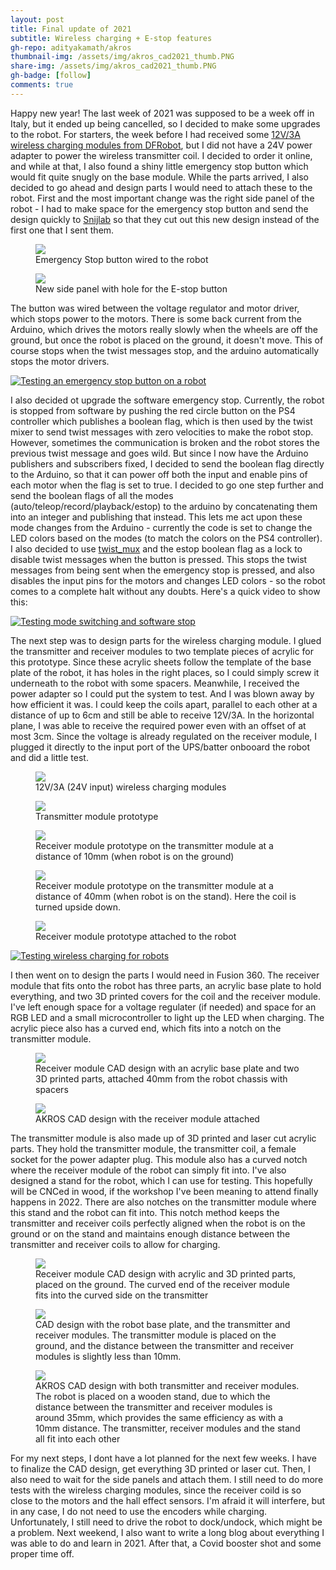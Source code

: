 ```yaml
---
layout: post
title: Final update of 2021
subtitle: Wireless charging + E-stop features
gh-repo: adityakamath/akros
thumbnail-img: /assets/img/akros_cad2021_thumb.PNG
share-img: /assets/img/akros_cad2021_thumb.PNG
gh-badge: [follow]
comments: true
---
```


Happy new year! The last week of 2021 was supposed to be a week off in Italy, but it ended up being cancelled, so I decided to make some upgrades to the robot. For starters, the week before I had received some [12V/3A wireless charging modules from DFRobot](https://www.dfrobot.com/product-2087.html), but I did not have a 24V power adapter to power the wireless transmitter coil. I decided to order it online, and while at that, I also found a shiny little emergency stop button which would fit quite snugly on the base module. While the parts arrived, I also decided to go ahead and design parts I would need to attach these to the robot. First and the most important change was the right side panel of the robot - I had to make space for the emergency stop button and send the design quickly to [Snijlab](https://snijlab.nl) so that they cut out this new design instead of the first one that I sent them.

<figure class="aligncenter">
	<img src="https://adityakamath.github.io/assets/img/akros_estop.jpg"/>
	<figcaption>Emergency Stop button wired to the robot</figcaption>
</figure>
  
<figure class="aligncenter">
	<img src="https://adityakamath.github.io/assets/img/akros_estop_panel.png"/>
	<figcaption>New side panel with hole for the E-stop button</figcaption>
</figure>
  
The button was wired between the voltage regulator and motor driver, which stops power to the motors. There is some back current from the Arduino, which drives the motors really slowly when the wheels are off the ground, but once the robot is placed on the ground, it doesn't move. This of course stops when the twist messages stop, and the arduino automatically stops the motor drivers. 
  
[![Testing an emergency stop button on a robot](https://adityakamath.github.io/assets/img/akros_estop_test_ss.png)](https://www.youtube.com/watch?v=J71T-Kv5zbg "[Testing an emergency stop button on a robot")

I also decided ot upgrade the software emergency stop. Currently, the robot is stopped from software by pushing the red circle button on the PS4 controller which publishes a boolean flag, which is then used by the twist mixer to send twist messages with zero velocities to make the robot stop. However, sometimes the communication is broken and the robot stores the previous twist message and goes wild. But since I now have the Arduino publishers and subscribers fixed, I decided to send the boolean flag directly to the Arduino, so that it can power off both the input and enable pins of each motor when the flag is set to true. I decided to go one step further and send the boolean flags of all the modes (auto/teleop/record/playback/estop) to the arduino by concatenating them into an integer and publishing that instead. This lets me act upon these mode changes from the Arduino - currently the code is set to change the LED colors based on the modes (to match the colors on the PS4 controller). I also decided to use [twist_mux](http://wiki.ros.org/twist_mux) and the estop boolean flag as a lock to disable twist messages when the button is pressed. This stops the twist messages from being sent when the emergency stop is pressed, and also disables the input pins for the motors and changes LED colors - so the robot comes to a complete halt without any doubts. Here's a quick video to show this:
  
[![Testing mode switching and software stop](https://adityakamath.github.io/assets/img/akros_sw_estop_test_ss.png)](https://www.youtube.com/watch?v=abgy8BhUo28 "[Testing mode switching and software stop")
  
The next step was to design parts for the wireless charging module. I glued the transmitter and receiver modules to two template pieces of acrylic for this prototype. Since these acrylic sheets follow the template of the base plate of the robot, it has holes in the right places, so I could simply screw it underneath to the robot with some spacers. Meanwhile, I received the power adapter so I could put the system to test. And I was blown away by how efficient it was. I could keep the coils apart, parallel to each other at a distance of up to 6cm and still be able to receive 12V/3A. In the horizontal plane, I was able to receive the required power even with an offset of at most 3cm. Since the voltage is already regulated on the receiver module, I plugged it directly to the input port of the UPS/batter onbooard the robot and did a little test.
  
<figure class="aligncenter">
	<img src="https://adityakamath.github.io/assets/img/akros_wireless_modules.jpg"/>
	<figcaption>12V/3A (24V input) wireless charging modules</figcaption>
</figure>
  
<figure class="aligncenter">
	<img src="https://adityakamath.github.io/assets/img/akros_tx_proto.jpg"/>
	<figcaption>Transmitter module prototype</figcaption>
</figure>
  
<figure class="aligncenter">
	<img src="https://adityakamath.github.io/assets/img/akros_rx_10mm.jpg"/>
	<figcaption>Receiver module prototype on the transmitter module at a distance of 10mm (when robot is on the ground)</figcaption>
</figure>
  
<figure class="aligncenter">
	<img src="https://adityakamath.github.io/assets/img/akros_rx_40mm.jpg"/>
	<figcaption>Receiver module prototype on the transmitter module at a distance of 40mm (when robot is on the stand). Here the coil is turned upside down.</figcaption>
</figure>
  
<figure class="aligncenter">
	<img src="https://adityakamath.github.io/assets/img/akros_rx_proto.jpg"/>
	<figcaption>Receiver module prototype attached to the robot</figcaption>
</figure>
  
[![Testing wireless charging for robots](https://adityakamath.github.io/assets/img/akros_wireless_charging_test_ss.png)](https://www.youtube.com/watch?v=068xM-MQ7Ls "[Testing wireless charging for robots")
  
I then went on to design the parts I would need in Fusion 360. The receiver module that fits onto the robot has three parts, an acrylic base plate to hold everything, and two 3D printed covers for the coil and the receiver module. I've left enough space for a voltage regulater (if needed) and space for an RGB LED and a small microcontroller to light up the LED when charging. The acrylic piece also has a curved end, which fits into a notch on the transmitter module.
  
<figure class="aligncenter">
	<img src="https://adityakamath.github.io/assets/img/akros_rx_cad.png"/>
	<figcaption>Receiver module CAD design with an acrylic base plate and two 3D printed parts, attached 40mm from the robot chassis with spacers</figcaption>
</figure>

<figure class="aligncenter">
	<img src="https://adityakamath.github.io/assets/img/akros_rx_robot_cad.png"/>
	<figcaption>AKROS CAD design with the receiver module attached</figcaption>
</figure>
  
The transmitter module is also made up of 3D printed and laser cut acrylic parts. They hold the transmitter module, the transmitter coil, a female socket for the power adapter plug. This module also has a curved notch where the receiver module of the robot can simply fit into. I've also designed a stand for the robot, which I can use for testing. This hopefully will be CNCed in wood, if the workshop I've been meaning to attend finally happens in 2022. There are also notches on the transmitter module where this stand and the robot can fit into. This notch method keeps the transmitter and receiver coils perfectly aligned when the robot is on the ground or on the stand and maintains enough distance between the transmitter and receiver coils to allow for charging.
  
<figure class="aligncenter">
	<img src="https://adityakamath.github.io/assets/img/akros_tx_cad.png"/>
	<figcaption>Receiver module CAD design with acrylic and 3D printed parts, placed on the ground. The curved end of the receiver module fits into the curved side on the transmitter</figcaption>
</figure>
  
<figure class="aligncenter">
	<img src="https://adityakamath.github.io/assets/img/akros_tx_robot_cad.png"/>
	<figcaption>CAD design with the robot base plate, and the transmitter and receiver modules. The transmitter module is placed on the ground, and the distance between the transmitter and receiver modules is slightly less than 10mm.</figcaption>
</figure>
  
<figure class="aligncenter">
	<img src="https://adityakamath.github.io/assets/img/akros_tx_robot_stand_cad.png"/>
	<figcaption>AKROS CAD design with both transmitter and receiver modules. The robot is placed on a wooden stand, due to which the distance between the transmitter and receiver modules is around 35mm, which provides the same efficiency as with a 10mm distance. The transmitter, receiver modules and the stand all fit into each other</figcaption>
</figure>
  
For my next steps, I dont have a lot planned for the next few weeks. I have to finalize the CAD design, get everything 3D printed or laser cut. Then, I also need to wait for the side panels and attach them. I still need to do more tests with the wireless charging modules, since the receiver coild is so close to the motors and the hall effect sensors. I'm afraid it will interfere, but in any case, I do not need to use the encoders while charging. Unfortunately, I still need to drive the robot to dock/undock, which might be a problem. Next weekend, I also want to write a long blog about everything I was able to do and learn in 2021. After that, a Covid booster shot and some proper time off.
